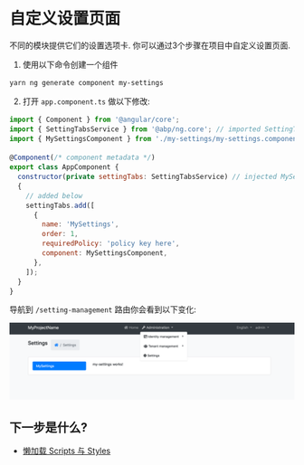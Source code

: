 # 自定义设置页面

不同的模块提供它们的设置选项卡. 你可以通过3个步骤在项目中自定义设置页面.

1. 使用以下命令创建一个组件

```bash
yarn ng generate component my-settings
```

2. 打开 `app.component.ts` 做以下修改:

```js
import { Component } from '@angular/core';
import { SettingTabsService } from '@abp/ng.core'; // imported SettingTabsService
import { MySettingsComponent } from './my-settings/my-settings.component'; // imported MySettingsComponent

@Component(/* component metadata */)
export class AppComponent {
  constructor(private settingTabs: SettingTabsService) // injected MySettingsComponent
  {
    // added below
    settingTabs.add([
      {
        name: 'MySettings',
        order: 1,
        requiredPolicy: 'policy key here',
        component: MySettingsComponent,
      },
    ]);
  }
}
```

导航到 `/setting-management` 路由你会看到以下变化:

![Custom Settings Tab](./images/custom-settings.png)

## 下一步是什么?

- [懒加载 Scripts 与 Styles](./Lazy-Load-Service.md)

